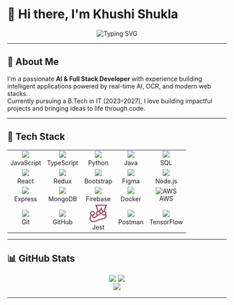 # 👋 Hi there, I'm Khushi Shukla  

<div align="center">
  <img src="https://readme-typing-svg.herokuapp.com?font=Fira+Code&pause=1000&color=36BCF7&center=true&vCenter=true&width=435&lines=AI+%26+Full+Stack+Developer;Hackathon+Finalist+%7C+Tech+Explorer;React+%7C+Node.js+%7C+AI+APIs" alt="Typing SVG" />
</div>

---

## 🚀 About Me

I'm a passionate **AI & Full Stack Developer** with experience building intelligent applications powered by real-time AI, OCR, and modern web stacks.  
Currently pursuing a B.Tech in IT (2023–2027), I love building impactful projects and bringing ideas to life through code.

---

## 🧰 Tech Stack

<div align="center">

<table>
  <tr>
    <td align="center"><img src="https://cdn.jsdelivr.net/gh/devicons/devicon/icons/javascript/javascript-original.svg" width="40"/><br/>JavaScript</td>
    <td align="center"><img src="https://cdn.jsdelivr.net/gh/devicons/devicon/icons/typescript/typescript-original.svg" width="40"/><br/>TypeScript</td>
    <td align="center"><img src="https://cdn.jsdelivr.net/gh/devicons/devicon/icons/python/python-original.svg" width="40"/><br/>Python</td>
    <td align="center"><img src="https://cdn.jsdelivr.net/gh/devicons/devicon/icons/java/java-original.svg" width="40"/><br/>Java</td>
    <td align="center"><img src="https://cdn.jsdelivr.net/gh/devicons/devicon/icons/mysql/mysql-original.svg" width="40"/><br/>SQL</td>
  </tr>
  <tr>
    <td align="center"><img src="https://cdn.jsdelivr.net/gh/devicons/devicon/icons/react/react-original.svg" width="40"/><br/>React</td>
    <td align="center"><img src="https://cdn.jsdelivr.net/gh/devicons/devicon/icons/redux/redux-original.svg" width="40"/><br/>Redux</td>
    <td align="center"><img src="https://cdn.jsdelivr.net/gh/devicons/devicon/icons/bootstrap/bootstrap-plain.svg" width="40"/><br/>Bootstrap</td>
    <td align="center"><img src="https://cdn.jsdelivr.net/gh/devicons/devicon/icons/figma/figma-original.svg" width="40"/><br/>Figma</td>
    <td align="center"><img src="https://cdn.jsdelivr.net/gh/devicons/devicon/icons/nodejs/nodejs-original.svg" width="40"/><br/>Node.js</td>
  </tr>
  <tr>
    <td align="center"><img src="https://cdn.jsdelivr.net/gh/devicons/devicon/icons/express/express-original.svg" width="40"/><br/>Express</td>
    <td align="center"><img src="https://cdn.jsdelivr.net/gh/devicons/devicon/icons/mongodb/mongodb-original.svg" width="40"/><br/>MongoDB</td>
    <td align="center"><img src="https://cdn.jsdelivr.net/gh/devicons/devicon/icons/firebase/firebase-plain.svg" width="40"/><br/>Firebase</td>
    <td align="center"><img src="https://cdn.jsdelivr.net/gh/devicons/devicon/icons/docker/docker-original.svg" width="40"/><br/>Docker</td>
    <td align="center"><img src="https://cdn.jsdelivr.net/gh/simple-icons/simple-icons/icons/amazonaws.svg" width="40" alt="AWS"/><br/>AWS</td>
  </tr>
  <tr>
    <td align="center"><img src="https://cdn.jsdelivr.net/gh/devicons/devicon/icons/git/git-original.svg" width="40"/><br/>Git</td>
    <td align="center"><img src="https://cdn.jsdelivr.net/gh/devicons/devicon/icons/github/github-original.svg" width="40"/><br/>GitHub</td>
    <td align="center"><img src="https://raw.githubusercontent.com/devicons/devicon/master/icons/jest/jest-plain.svg" width="40"/><br/>Jest</td>
    <td align="center"><img src="https://www.vectorlogo.zone/logos/getpostman/getpostman-icon.svg" width="40"/><br/>Postman</td>
    <td align="center"><img src="https://cdn.jsdelivr.net/gh/devicons/devicon/icons/tensorflow/tensorflow-original.svg" width="40"/><br/>TensorFlow</td>
  </tr>
</table>

</div>

---

## 📊 GitHub Stats

<div align="center">
  <img height="150px" src="https://github-readme-stats.vercel.app/api?username=khushi-shukla-cz&show_icons=true&theme=tokyonight&hide_border=true&count_private=true" />
  <img height="150px" src="https://github-readme-stats.vercel.app/api/top-langs/?username=khushi-shukla-cz&layout=compact&theme=tokyonight&hide_border=true" />
<!--   <img src="https://streak-stats.demolab.com/?user=khushi-shukla-cz&theme=tokyonight&hide_border=true" /> -->
  <br/>
  <img src="https://github-profile-summary-cards.vercel.app/api/cards/profile-details?username=khushi-shukla-cz&theme=tokyonight" />
</div>

---

